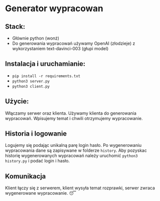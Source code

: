# Generator wypracowan

## Stack:
* Głównie python (wonż)
* Do generowania wypracowań używamy OpenAI (złodzieje) z wykorzystaniem text-davinci-003 (głupi model)

## Instalacja i uruchamianie:
* `pip install -r requirements.txt`
* `python3 server.py`
* `python3 client.py`

## Użycie:
Włączamy serwer oraz klienta. Używamy klienta do generowania wypracowań. Wpisujemy temat i chwili otrzymujemy wypracowanie.

## Historia i logowanie
Logujemy się podając unikalną parę login hasło. Po wygenerowaniu wypracowania dane są zapisywane w folderze `history`.
Aby pozyskac historię wygenerowanych wypracowań należy uruchomić `python3 history.py` i podać login i hasło.

## Komunikacja
Klient łączy się z serwerem, klient wysyła temat rozprawki, serwer zwraca wygenerowane wypracowanie. 😴